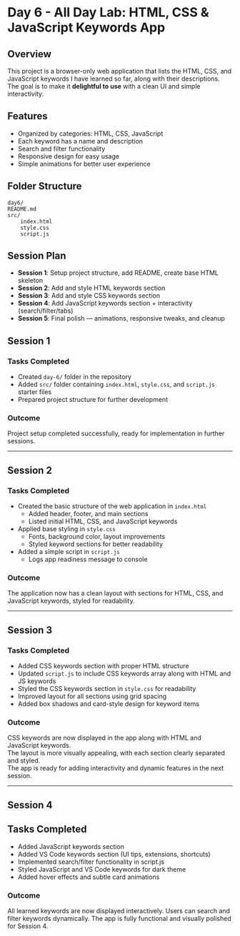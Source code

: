 # Day 6 - All Day Lab: HTML, CSS & JavaScript Keywords App

## Overview
This project is a browser-only web application that lists the HTML, CSS, and JavaScript keywords I have learned so far, along with their descriptions. The goal is to make it **delightful to use** with a clean UI and simple interactivity.

## Features
- Organized by categories: HTML, CSS, JavaScript
- Each keyword has a name and description
- Search and filter functionality
- Responsive design for easy usage
- Simple animations for better user experience

## Folder Structure
    day6/
    README.md
    src/
        index.html
        style.css
        script.js

## Session Plan
- **Session 1**: Setup project structure, add README, create base HTML skeleton
- **Session 2**: Add and style HTML keywords section
- **Session 3**: Add and style CSS keywords section
- **Session 4**: Add JavaScript keywords section + interactivity (search/filter/tabs)
- **Session 5**: Final polish — animations, responsive tweaks, and cleanup

## Session 1

### Tasks Completed
- Created `day-6/` folder in the repository  
- Added `src/` folder containing `index.html`, `style.css`, and `script.js` starter files  
- Prepared project structure for further development  

### Outcome
Project setup completed successfully, ready for implementation in further sessions.  

---

## Session 2

### Tasks Completed
- Created the basic structure of the web application in `index.html`  
  - Added header, footer, and main sections  
  - Listed initial HTML, CSS, and JavaScript keywords  
- Applied base styling in `style.css`  
  - Fonts, background color, layout improvements  
  - Styled keyword sections for better readability  
- Added a simple script in `script.js`  
  - Logs app readiness message to console  

### Outcome
The application now has a clean layout with sections for HTML, CSS, and JavaScript keywords, styled for readability.

---

## Session 3

### Tasks Completed
- Added CSS keywords section with proper HTML structure
- Updated `script.js` to include CSS keywords array along with HTML and JS keywords
- Styled the CSS keywords section in `style.css` for readability
- Improved layout for all sections using grid spacing
- Added box shadows and card-style design for keyword items

### Outcome
CSS keywords are now displayed in the app along with HTML and JavaScript keywords.  
The layout is more visually appealing, with each section clearly separated and styled.  
The app is ready for adding interactivity and dynamic features in the next session.

---

## Session 4

## Tasks Completed
- Added JavaScript keywords section
- Added VS Code keywords section (UI tips, extensions, shortcuts)
- Implemented search/filter functionality in script.js
- Styled JavaScript and VS Code keywords for dark theme
- Added hover effects and subtle card animations

### Outcome
All learned keywords are now displayed interactively.
Users can search and filter keywords dynamically.
The app is fully functional and visually polished for Session 4.